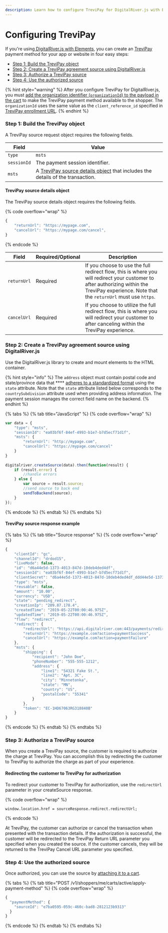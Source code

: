 ```yaml
---
description: Learn how to configure TreviPay for DigitalRiver.js with Elements.
---
```


# Configuring TreviPay

If you're using[ DigitalRiver.js with Elements](../), you can create an [TreviPay](../../../supported-payment-methods/trevipay.md) payment method for your app or website in four easy steps:

* [Step 1: Build the TreviPay object](trevipay.md#step-1-build-the-trevipay-object)
* [Step 2: Create a TreviPay agreement source using DigitalRiver.js](trevipay.md#step-2-create-a-trevipay-agreement-source-using-digitalriver-js)
* [Step 3: Authorize a TreviPay source](trevipay.md#step-3-authorize-a-trevipay-source)
* [Step 4: Use the authorized source](trevipay.md#step-4-use-the-authorized-source)

{% hint style="warning" %}
After you configure TreviPay for DigitalRiver.js, you must [add the organization identifier (`organizationId`) to the payload in the cart](../../../../cart/creating-or-updating-a-cart/adding-required-information-for-specific-payment-methods.md#adding-an-organization-identifier-to-a-cart) to make the TreviPay payment method available to the shopper. The `organizationId` uses the same value as the  `client_reference_id` specified in [TreviPay enrollment URL](trevipay.md#trevipay-enrollment-url).
{% endhint %}

### Step 1:  Build the TreviPay object

A TreviPay source request object requires the following fields.

| Field       | Value                                                                                                                        |
| ----------- | ---------------------------------------------------------------------------------------------------------------------------- |
| `type`      | `msts`                                                                                                                       |
| `sessionId` | The payment session identifier.                                                                                              |
| `msts`      | A [TreviPay source details object](trevipay.md#trevipay-source-details-object) that includes the details of the transaction. |

#### TreviPay source details object

The TreviPay source details object requires the following fields.

{% code overflow="wrap" %}
```javascript
{
	"returnUrl": "https://mypage.com",
	"cancelUrl": "https://mypage.com/cancel",
}
```
{% endcode %}

| Field       | Required/Optional | Description                                                                                                                                                                                 |
| ----------- | ----------------- | ------------------------------------------------------------------------------------------------------------------------------------------------------------------------------------------- |
| `returnUrl` | Required          | If you choose to use the full redirect flow, this is where you will redirect your customer to after authorizing within the TreviPay experience. Note that the `returnUrl` must use `https`. |
| `cancelUrl` | Required          | If you choose to utilize the full redirect flow, this is where you will redirect your customer to after canceling within the TreviPay experience.                                           |

### Step 2:  Create a TreviPay agreement source using DigitalRiver.js

Use the DigitalRiver.js library to create and mount elements to the HTML container.

{% hint style="info" %}
The `address` object must contain postal code and state/province data that **** [adheres to a standardized format](../../../../cart/creating-or-updating-a-cart/providing-address-information.md) using the `state` attribute. Note that the `state` attribute listed below corresponds to the `countrySubdivision` attribute used when providing address information. The payment session manages the correct field name on the backend.
{% endhint %}

{% tabs %}
{% tab title="JavaScript" %}
{% code overflow="wrap" %}
```javascript
var data = {
    "type": "msts",
    "sessionId": "ea03bf6f-84ef-4993-b1e7-b7d5ecf71d1f",
    "msts": {
        "returnUrl": "http://mypage.com",
        "cancelUrl": "https://mypage.com/cancel"
    }
}
  
digitalriver.createSource(data).then(function(result) {
    if (result.error) {
        //handle errors
    } else {
        var source = result.source;
        //send source to back end
        sendToBackend(source);
    }
});
```
{% endcode %}
{% endtab %}
{% endtabs %}

#### TreviPay source response example

{% tabs %}
{% tab title="Source response" %}
{% code overflow="wrap" %}
```javascript
{
    "clientId": "gc",
    "channelId": "drdod15",
    "liveMode": false,
    "id": "d6a44e5d-1373-4013-847d-10deb4ded4df",
    "sessionId": "ea03bf6f-84ef-4993-b1e7-b7d5ecf71d1f",    
    "clientSecret": "d6a44e5d-1373-4013-847d-10deb4ded4df_ddd44e5d-1373-4013-847d-10deb4ded4df",
    "type": "msts",
    "reusable": false,
    "amount": "10.00",
    "currency": "USD",
    "state": "pending_redirect",
    "creationIp": "209.87.178.4",
    "createdTime": "2019-05-22T00:00:46.975Z",
    "updatedTime": "2019-05-22T00:00:46.975Z",
    "flow": "redirect",
    "redirect": {
        "redirectUrl": "https://api.digitalriver.com:443/payments/redirects/b8f2207b-8236-4608-b5a2-812790d42ed8?apiKey=pk_test_6cb0fe9ce3124093a9ad906f6c589e2ds",
        "returnUrl": "https://example.com?action=paymentSuccess",
        "cancelUrl": "https://example.com?action=paymentFailure"
    },
    "msts": {
        "shipping": {
            "recipient": "John Doe",
            "phoneNumber": "555-555-1212",
            "address": {
                "line1": "54321 Fake St.",
                "line2": "Apt. 3C",
                "city": "Minnetonka",
                "state": "MN",
                "country": "US",
                "postalCode": "55341"
            }
        },
        "token": "EC-1HD67063RG318840B"
    }
}    
```
{% endcode %}
{% endtab %}
{% endtabs %}

### Step 3: Authorize a TreviPay source

When you create a TreviPay source, the customer is required to authorize the charge at TreviPay. You can accomplish this by redirecting the customer to TreviPay to authorize the charge as part of your experience.

#### Redirecting the customer to TreviPay for authorization <a href="#redirecting-the-customer-to-paypal-for-authorization" id="redirecting-the-customer-to-paypal-for-authorization"></a>

To redirect your customer to TreviPay for authorization, use the `redirectUrl` parameter in your createSource response.

{% code overflow="wrap" %}
```
window.location.href = sourceResponse.redirect.redirectUrl;
```
{% endcode %}

At TreviPay, the customer can authorize or cancel the transaction when presented with the transaction details. If the authorization is successful, the customer will be redirected to the TreviPay Return URL parameter you specified when you created the source. If the customer cancels, they will be returned to the TreviPay Cancel URL parameter you specified.​

### Step 4: Use the authorized source

Once authorized, you can use the source by [attaching it to a cart](../../../sources/#attaching-a-payment-method-to-an-order-or-cart).

{% tabs %}
{% tab title="POST /v1/shoppers/me/carts/active/apply-payment-method" %}
{% code overflow="wrap" %}
```javascript
{
  "paymentMethod": {
    "sourceId": "e7ba0595-059c-460c-bad8-2812123b9313"
  }
}
```
{% endcode %}
{% endtab %}
{% endtabs %}
